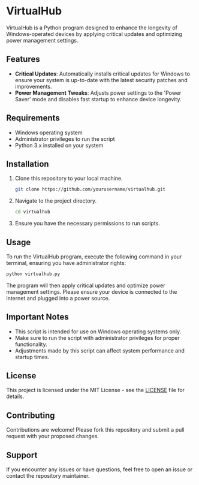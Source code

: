# VirtualHub

VirtualHub is a Python program designed to enhance the longevity of Windows-operated devices by applying critical updates and optimizing power management settings.

## Features

- **Critical Updates**: Automatically installs critical updates for Windows to ensure your system is up-to-date with the latest security patches and improvements.
- **Power Management Tweaks**: Adjusts power settings to the 'Power Saver' mode and disables fast startup to enhance device longevity.

## Requirements

- Windows operating system
- Administrator privileges to run the script
- Python 3.x installed on your system

## Installation

1. Clone this repository to your local machine.
   ```bash
   git clone https://github.com/yourusername/virtualhub.git
   ```

2. Navigate to the project directory.
   ```bash
   cd virtualhub
   ```

3. Ensure you have the necessary permissions to run scripts.

## Usage

To run the VirtualHub program, execute the following command in your terminal, ensuring you have administrator rights:

```bash
python virtualhub.py
```

The program will then apply critical updates and optimize power management settings. Please ensure your device is connected to the internet and plugged into a power source.

## Important Notes

- This script is intended for use on Windows operating systems only.
- Make sure to run the script with administrator privileges for proper functionality.
- Adjustments made by this script can affect system performance and startup times.

## License

This project is licensed under the MIT License - see the [LICENSE](LICENSE) file for details.

## Contributing

Contributions are welcome! Please fork this repository and submit a pull request with your proposed changes.

## Support

If you encounter any issues or have questions, feel free to open an issue or contact the repository maintainer.